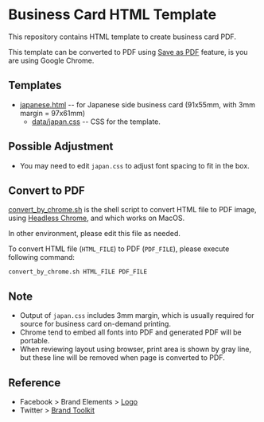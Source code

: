 # Business Card HTML Template

This repository contains HTML template to create business card PDF.

This template can be converted to PDF using [Save as PDF](https://support.google.com/chrome/answer/1069693?hl=en&ref_topic=7439636) feature, is you are using Google Chrome.

## Templates

- [japanese.html](japanese.html) -- for Japanese side business card (91x55mm, with 3mm margin = 97x61mm)
    - [data/japan.css](data/japan.css) -- CSS for the template.

## Possible Adjustment

- You may need to edit `japan.css` to adjust font spacing to fit in the box.

## Convert to PDF

[convert_by_chrome.sh](convert_by_chrome.sh) is the shell script to convert HTML file to PDF image,
using [Headless Chrome](https://developers.google.com/web/updates/2017/04/headless-chrome), and which works on MacOS.

In other environment, please edit this file as needed.

To convert HTML file (`HTML_FILE`) to PDF (`PDF_FILE`),
please execute following command:

```
convert_by_chrome.sh HTML_FILE PDF_FILE
```

## Note

- Output of `japan.css` includes 3mm margin, which is usually required for source for business card on-demand printing.
- Chrome tend to embed all fonts into PDF and generated PDF will be portable.
- When reviewing layout using browser, print area is shown by gray line, but these line will be removed when page is converted to PDF.

## Reference

- Facebook > Brand Elements > [Logo](https://www.facebook.com/brand/resources/facebookapp/logo)
- Twitter > [Brand Toolkit](https://about.twitter.com/en/who-we-are/brand-toolkit)
